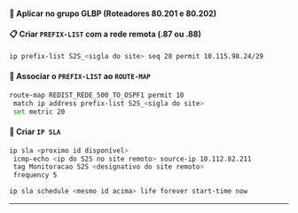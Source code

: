 #### 🔄 Aplicar no grupo **GLBP** (Roteadores 80.201 e 80.202)

#### 📋 Criar `PREFIX-LIST` com a rede remota (.87 ou .88)
~~~bash
ip prefix-list S2S_<sigla do site> seq 20 permit 10.115.98.24/29
~~~

#### 🔁 Associar o `PREFIX-LIST` ao `ROUTE-MAP`
~~~bash
route-map REDIST_REDE_500_TO_OSPF1 permit 10 
 match ip address prefix-list S2S_<sigla do site>
 set metric 20
~~~

#### 📶 Criar `IP SLA`
~~~bash
ip sla <proximo id disponível>
 icmp-echo <ip do S2S no site remoto> source-ip 10.112.82.211
 tag Monitoracao S2S <designativo do site remoto>
 frequency 5

ip sla schedule <mesmo id acima> life forever start-time now
~~~

---
